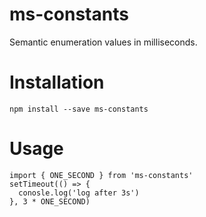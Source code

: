 # ms-constants

Semantic enumeration values in milliseconds.

# Installation

```
npm install --save ms-constants
```

# Usage

```
import { ONE_SECOND } from 'ms-constants'
setTimeout(() => {
  conosle.log('log after 3s')
}, 3 * ONE_SECOND)
```
